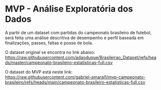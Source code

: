# MVP - Análise Exploratória dos Dados

A partir de um dataset com partidas do campeonato brasileiro de futebol, será feita uma análise descritiva de desempenho e perfil baseada em finalizações, passes, faltas e posse de bola.

O dataset original se encontra no link abaixo:
https://raw.githubusercontent.com/adaoduque/Brasileirao_Dataset/refs/heads/master/campeonato-brasileiro-estatisticas-full.csv

O dataset do MVP está neste link:
https://raw.githubusercontent.com/gabriel-amaral1/mvp-campeonato-brasileiro/refs/heads/main/campeonato-brasileiro-estatisticas-full.csv
